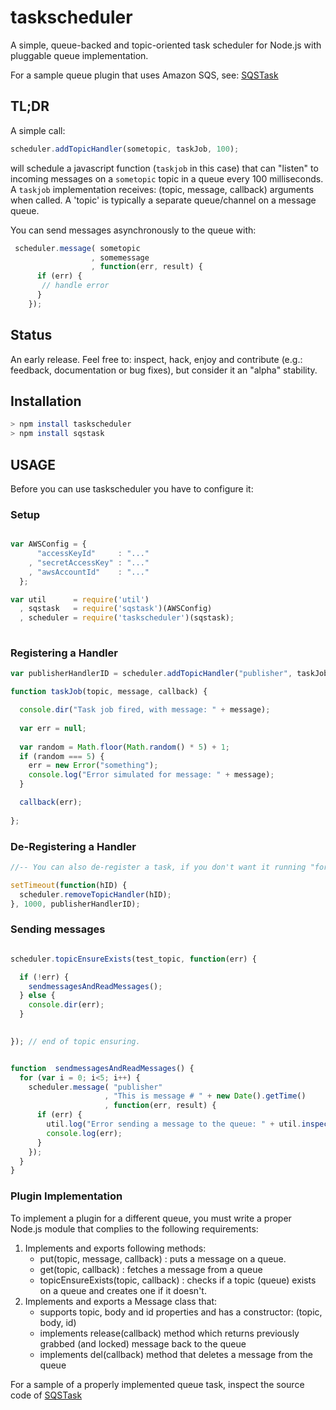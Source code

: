taskscheduler
=============

A simple, queue-backed and topic-oriented task scheduler for Node.js with pluggable queue implementation. 

For a sample queue plugin that uses Amazon SQS, see: [SQSTask](https://github.com/publicmediaplatform/sqstask)

## TL;DR

A simple call: 

```javascript
scheduler.addTopicHandler(sometopic, taskJob, 100);
```

will schedule a javascript function (`taskjob` in this case) that can "listen" to incoming messages on a `sometopic` topic 
in a queue every 100 milliseconds. A `taskjob` implementation receives: (topic, message, callback) arguments when called. A 'topic' is typically 
a separate queue/channel on a message queue. 

You can send messages asynchronously to the queue with:

```javascript
 scheduler.message( sometopic
                  , somemessage
                  , function(err, result) {
      if (err) {
       // handle error
      }
    });
```

## Status

An early release. Feel free to: inspect, hack, enjoy and contribute (e.g.: feedback, documentation or bug fixes), 
but consider it an "alpha" stability. 

## Installation

```bash
> npm install taskscheduler
> npm install sqstask
```

## USAGE

Before you can use taskscheduler you have to configure it:

### Setup

```javascript

var AWSConfig = {
      "accessKeyId"     : "..."
    , "secretAccessKey" : "..."
    , "awsAccountId"    : "..."
  };

var util      = require('util')
  , sqstask   = require('sqstask')(AWSConfig)
  , scheduler = require('taskscheduler')(sqstask);
  
```  

### Registering a Handler

```javascript
var publisherHandlerID = scheduler.addTopicHandler("publisher", taskJob, 100);

function taskJob(topic, message, callback) {

  console.dir("Task job fired, with message: " + message);
   
  var err = null;
  
  var random = Math.floor(Math.random() * 5) + 1;
  if (random === 5) {
    err = new Error("something");
    console.log("Error simulated for message: " + message);
  }    

  callback(err);
    
};
```

### De-Registering a Handler

```javascript
//-- You can also de-register a task, if you don't want it running "forever".

setTimeout(function(hID) {
  scheduler.removeTopicHandler(hID);
}, 1000, publisherHandlerID);
```

### Sending messages

```javascript

scheduler.topicEnsureExists(test_topic, function(err) {

  if (!err) {
    sendmessagesAndReadMessages();
  } else {
    console.dir(err);
  }

  
}); // end of topic ensuring.


function  sendmessagesAndReadMessages() {
  for (var i = 0; i<5; i++) {
    scheduler.message( "publisher"
                     , "This is message # " + new Date().getTime()
                     , function(err, result) {
      if (err) {
        util.log("Error sending a message to the queue: " + util.inspect(err.Body.ErrorResponse.Error));
        console.log(err);
      }
    });
  }
}
```

### Plugin Implementation

To implement a plugin for a different queue, you must write a proper Node.js module that complies to the following requirements:

1. Implements and exports following methods:
    - put(topic, message, callback) : puts a message on a queue.
    - get(topic, callback) : fetches a message from a queue
    - topicEnsureExists(topic, callback) : checks if a topic (queue) exists on a queue and creates one if it doesn't.    
1. Implements and exports a Message class that:
    - supports topic, body and id properties and has a constructor: (topic, body, id)
    - implements release(callback) method which returns previously grabbed (and locked) message back to the queue
    - implements del(callback) method that deletes a message from the queue    
    
For a sample of a properly implemented queue task, inspect the source code of [SQSTask](https://github.com/publicmediaplatform/sqstask)    

